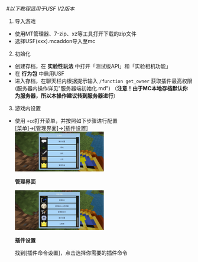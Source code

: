 _#以下教程适用于USF V2版本_

1. 导入游戏  
- 使用MT管理器、7-zip、xz等工具打开下载的zip文件
- 选择USF(xxx).mcaddon导入至mc      

2. 初始化
- 创建存档，在 __实验性玩法__ 中打开「测试版API」和「实验相机功能」
- 在 __行为包__ 中启用USF
- 进入存档，在聊天栏内根据提示输入 `/function get_owner` 获取插件最高权限(服务器内操作详见"服务器端初始化.md")
  （**注意！由于MC本地存档默认你为服务器，所以本操作建议转到服务器进行**）

3. 游戏内设置
- 使用 `+cd`打开菜单，并按照如下步骤进行配置   
   [菜单]→[管理界面]→[插件设置]  
   <img src="../图片/reset1.jpg" width="50%">  

   **管理界面**

   <img src="../图片/reset2.jpg" width="50%">  

   **插件设置**

   找到[插件命令设置]，点击选择你需要的插件命令
   
